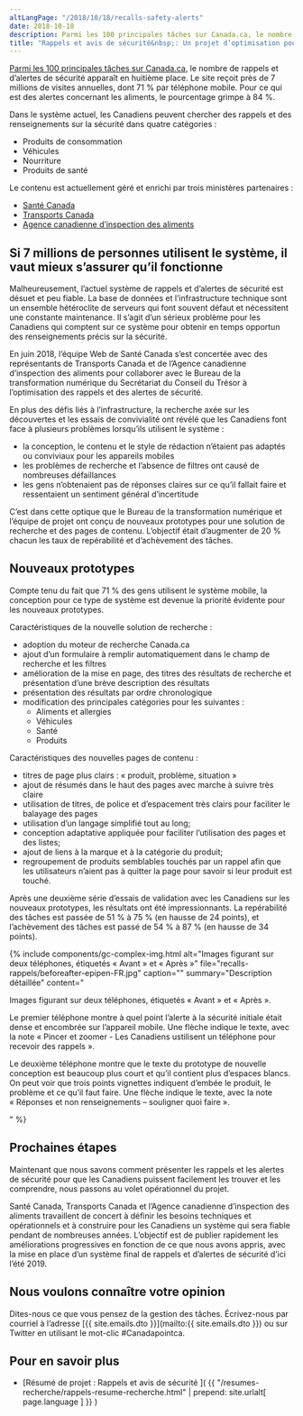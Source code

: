 ```yaml
---
altLangPage: "/2018/10/18/recalls-safety-alerts"
date: 2018-10-18
description: Parmi les 100 principales tâches sur Canada.ca, le nombre de rappels et d’alertes de sécurité apparaît en huitième place. Le site reçoit près de 7 millions de visites annuelles, dont 71&nbsp;% par téléphone mobile. Pour ce qui est des alertes concernant les aliments, le pourcentage grimpe à 84&nbsp;%.
title: "Rappels et avis de sécurité&nbsp;: Un projet d’optimisation pour mieux protéger les Canadiens"
---
```


[Parmi les 100 principales tâches sur Canada.ca](https://www.canada.ca/fr/gouvernement/a-propos/taches-principales-pour-canada-ca.html), le nombre de rappels et d’alertes de sécurité apparaît en huitième place. Le site reçoit près de 7 millions de visites annuelles, dont 71&nbsp;% par téléphone mobile. Pour ce qui est des alertes concernant les aliments, le pourcentage grimpe à 84&nbsp;%.

Dans le système actuel, les Canadiens peuvent chercher des rappels et des renseignements sur la sécurité dans quatre catégories&nbsp;:

* Produits de consommation
* Véhicules
* Nourriture
* Produits de santé

Le contenu est actuellement géré et enrichi par trois ministères partenaires&nbsp;:

* [Santé Canada](https://www.canada.ca/fr/sante-canada.html)
* [Transports Canada](https://www.tc.gc.ca/fr/transports-canada.html)
* [Agence canadienne d’inspection des aliments](http://www.inspection.gc.ca/fra/1297964599443/1297965645317)


## Si 7 millions de personnes utilisent le système, il vaut mieux s’assurer qu’il fonctionne

Malheureusement, l’actuel système de rappels et d’alertes de sécurité est désuet et peu fiable. La base de données et l’infrastructure technique sont un ensemble hétéroclite de serveurs qui font souvent défaut et nécessitent une constante maintenance. Il s’agit d’un sérieux problème pour les Canadiens qui comptent sur ce système pour obtenir en temps opportun des renseignements précis sur la sécurité.

En juin 2018, l’équipe Web de Santé Canada s’est concertée avec des représentants de Transports Canada et de l’Agence canadienne d’inspection des aliments pour collaborer avec le Bureau de la transformation numérique du Secrétariat du Conseil du Trésor à l’optimisation des rappels et des alertes de sécurité.

En plus des défis liés à l’infrastructure, la recherche axée sur les découvertes et les essais de convivialité ont révélé que les Canadiens font face à plusieurs problèmes lorsqu’ils utilisent le système&nbsp;:

* la conception, le contenu et le style de rédaction n’étaient pas adaptés ou conviviaux pour les appareils mobiles
* les problèmes de recherche et l’absence de filtres ont causé de nombreuses défaillances
* les gens n’obtenaient pas de réponses claires sur ce qu’il fallait faire et ressentaient un sentiment général d’incertitude

C’est dans cette optique que le Bureau de la transformation numérique et l’équipe de projet ont conçu de nouveaux prototypes pour une solution de recherche et des pages de contenu. L’objectif était d’augmenter de 20&nbsp;% chacun les taux de repérabilité et d’achèvement des tâches.


## Nouveaux prototypes

Compte tenu du fait que 71&nbsp;% des gens utilisent le système mobile, la conception pour ce type de système est devenue la priorité évidente pour les nouveaux prototypes.

Caractéristiques de la nouvelle solution de recherche&nbsp;:

* adoption du moteur de recherche Canada.ca
* ajout d’un formulaire à remplir automatiquement dans le champ de recherche et les filtres
* amélioration de la mise en page, des titres des résultats de recherche et présentation d’une brève description des résultats
* présentation des résultats par ordre chronologique
* modification des principales catégories pour les suivantes&nbsp;:
    * Aliments et allergies
    * Véhicules
    * Santé
    * Produits

Caractéristiques des nouvelles pages de contenu&nbsp;:

* titres de page plus clairs&nbsp;: «&nbsp;produit, problème, situation&nbsp;»
* ajout de résumés dans le haut des pages avec marche à suivre très claire
* utilisation de titres, de police et d’espacement très clairs pour faciliter le balayage des pages
* utilisation d’un langage simplifié tout au long;
* conception adaptative appliquée pour faciliter l’utilisation des pages et des listes;
* ajout de liens à la marque et à la catégorie du produit;
* regroupement de produits semblables touchés par un rappel afin que les utilisateurs n’aient pas à quitter la page pour savoir si leur produit est touché.

Après une deuxième série d’essais de validation avec les Canadiens sur les nouveaux prototypes, les résultats ont été impressionnants. La repérabilité des tâches est passée de 51&nbsp;% à 75&nbsp;% (en hausse de 24 points), et l’achèvement des tâches est passé de 54&nbsp;% à 87&nbsp;% (en hausse de 34 points).

{% include components/gc-complex-img.html
   alt="Images figurant sur deux téléphones, étiquetés «&nbsp;Avant&nbsp;» et «&nbsp;Après&nbsp;»"
   file="recalls-rappels/beforeafter-epipen-FR.jpg"
   caption=""
   summary="Description détaillée"
   content="<p>Images figurant sur deux téléphones, étiquetés «&nbsp;Avant&nbsp;» et «&nbsp;Après&nbsp;».</p>
   <p>Le premier téléphone montre à quel point l’alerte à la sécurité initiale était dense et encombrée sur l’appareil mobile. Une flèche indique le texte, avec la note «&nbsp;Pincer et zoomer - Les Canadiens ustilisent un téléphone pour recevoir des rappels&nbsp;».</p>
   <p>Le deuxième téléphone montre que le texte du prototype de nouvelle conception est beaucoup plus court et qu’il contient plus d’espaces blancs. On peut voir que trois points vignettes indiquent d’embée le produit, le problème et ce qu’il faut faire. Une flèche indique le texte, avec la note «&nbsp;Réponses et non renseignements – souligner quoi faire&nbsp;».</p>"
%}

## Prochaines étapes

Maintenant que nous savons comment présenter les rappels et les alertes de sécurité pour que les Canadiens puissent facilement les trouver et les comprendre, nous passons au volet opérationnel du projet.

Santé Canada, Transports Canada et l’Agence canadienne d’inspection des aliments travaillent de concert à définir les besoins techniques et opérationnels et à construire pour les Canadiens un système qui sera fiable pendant de nombreuses années. L’objectif est de publier rapidement les améliorations progressives en fonction de ce que nous avons appris, avec la mise en place d’un système final de rappels et d’alertes de sécurité d’ici l’été 2019.


## Nous voulons connaître votre opinion
Dites-nous ce que vous pensez de la gestion des tâches. Écrivez-nous par courriel à l’adresse [{{ site.emails.dto }}](mailto:{{ site.emails.dto }}) ou sur Twitter en utilisant le mot-clic #Canadapointca.

## Pour en savoir plus

* [Résumé de projet&nbsp;: Rappels et avis de sécurité ]( {{ "/resumes-recherche/rappels-resume-recherche.html" | prepend: site.urlalt[ page.language ] }} )
